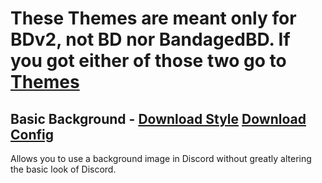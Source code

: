 # These Themes are meant only for BDv2, not BD nor BandagedBD. If you got either of those two go to [Themes](https://github.com/mwittrien/BetterDiscordAddons/tree/master/Themes/)

## Basic Background - [Download Style](https://betterdiscord.net/ghdl?url=https://raw.githubusercontent.com/mwittrien/BetterDiscordAddons/master/ThemesV2/BasicBackground/index.css) [Download Config](https://betterdiscord.net/ghdl?url=https://raw.githubusercontent.com/mwittrien/BetterDiscordAddons/master/ThemesV2/BasicBackground/config.json)

Allows you to use a background image in Discord without greatly altering the basic look of Discord.
